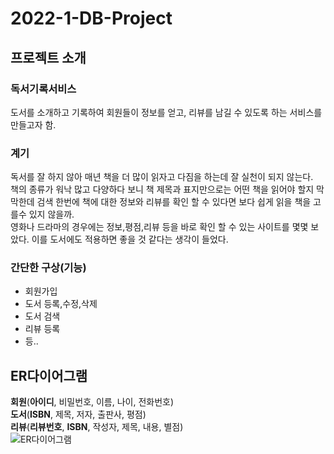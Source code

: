# 2022-1-DB-Project
## 프로젝트 소개
### 독서기록서비스
도서를 소개하고 기록하여 회원들이 정보를 얻고, 리뷰를 남길 수 있도록 하는 서비스를 만들고자 함.
### 계기
독서를 잘 하지 않아 매년 책을 더 많이 읽자고 다짐을 하는데 잘 실천이 되지 않는다.  
책의 종류가 워낙 많고 다양하다 보니 책 제목과 표지만으로는 어떤 책을 읽어야 할지 막막한데 검색 한번에 책에 대한 정보와 리뷰를 확인 할 수 있다면 보다 쉽게 읽을 책을 고를수 있지 않을까.  
영화나 드라마의 경우에는 정보,평점,리뷰 등을 바로 확인 할 수 있는 사이트를 몇몇 보았다. 이를 도서에도 적용하면 좋을 것 같다는 생각이 들었다.
### 간단한 구상(기능)
* 회원가입  
* 도서 등록,수정,삭제  
* 도서 검색
* 리뷰 등록
* 등..  
## ER다이어그램
**회원**(__아이디__, 비밀번호, 이름, 나이, 전화번호)  
**도서**(__ISBN__, 제목, 저자, 출판사, 평점)  
**리뷰**(__리뷰번호__, __ISBN__, 작성자, 제목, 내용, 별점)  
![ER다이어그램](https://user-images.githubusercontent.com/81346198/161370876-53f7782b-12a6-4cd4-857c-bf8d78d527a3.jpg)  
